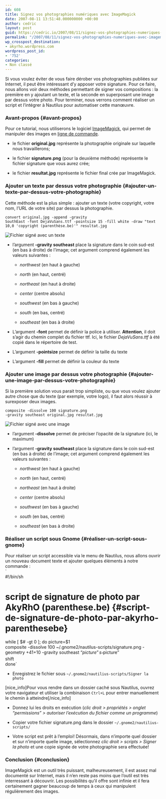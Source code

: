 ```yaml
---
id: 608
title: Signez vos photographies numériques avec ImageMagick
date: 2007-08-11 13:51:48.000000000 +00:00
author: cedric
layout: post
guid: https://cedric.io/2007/08/11/signez-vos-photographies-numeriques-avec-imagemagick.html
permalink: "/2007/08/11/signez-vos-photographies-numeriques-avec-imagemagick/"
wp_crosspost_destination:
- akyrho.wordpress.com
wordpress_post_id:
- '752'
categories:
- Non classé
---
```

Si vous voulez éviter de vous faire dérober vos photographies publiées sur Internet, il peut être intéressant d’y apposer votre signature. Pour ce faire, nous allons voir deux méthodes permettant de signer vos compositions : la première en y ajoutant un texte, et la seconde en superposant une image par dessus votre photo. Pour terminer, nous verrons comment réaliser un script et l’intégrer à Nautilus pour automatiser cette manœuvre.

### Avant-propos {#avant-propos}

Pour ce tutorial, nous utiliserons le logiciel [ImageMagick](http://fr.wikipedia.org/wiki/ImageMagick), qui permet de manipuler des images en [ligne de commande](http://fr.wikipedia.org/wiki/Ligne_de_commande).

  * le fichier **original.jpg** représente la photographie originale sur laquelle nous travaillerons;

  * le fichier **signature.png** (pour la deuxième méthode) représente le fichier signature que vous aurez crée;

  * le fichier **resultat.jpg** représente le fichier final crée par ImageMagick.

### Ajouter un texte par dessus votre photographie {#ajouter-un-texte-par-dessus-votre-photographie}

Cette méthode est la plus simple : ajouter un texte (votre copyright, votre nom, l’URL de votre site) par dessus la photographie.

<code class="highlighter-rouge">convert original.jpg -append -gravity SouthEast -font DejaVuSans.ttf -pointsize 15 -fill white -draw "text 10,0 'copyright (parenthèse.be)'" resultat.jpg</code>

![Fichier signé avec un texte](/images/2007/08/320x-resultat-texte.jpg) 

  * l’argument **-gravity southeast** place la signature dans le coin sud-est (en bas à droite) de l’image; cet argument comprend également les valeurs suivantes :
    
      * _northwest_ (en haut à gauche)
    
      * _north_ (en haut, centré)
    
      * _northeast_ (en haut à droite)
    
      * _center_ (centre absolu)
    
      * _southwest_ (en bas à gauche)
    
      * _south_ (en bas, centré)
    
      * _southeast_ (en bas à droite)

  * L’argument **-font** permet de définir la police à utiliser. **Attention**, il doit s’agir du chemin complet du fichier ttf. Ici, le fichier _DejaVuSans.ttf_ à été copié dans le répertoire de test.

  * L’argument **-pointsize** permet de définir la taille du texte

  * L’argument **-fill** permet de définir la couleur du texte

### Ajouter une image par dessus votre photographie {#ajouter-une-image-par-dessus-votre-photographie}

Si la première solution vous parait trop simpliste, ou que vous voulez ajouter autre chose que du texte (par exemple, votre logo), il faut alors réussir à surexposer deux images.

<code class="highlighter-rouge">composite -dissolve 100 signature.png -gravity southeast original.jpg resultat.jpg</code>

![Fichier signé avec une image](/images/2007/08/320x-resultat-image.jpg) 

  * l’argument **-dissolve** permet de préciser l’opacité de la signature (ici, le maximum)

  * l’argument **-gravity southeast** place la signature dans le coin sud-est (en bas à droite) de l’image; cet argument comprend également les valeurs suivantes :
    
      * _northwest_ (en haut à gauche)
    
      * _north_ (en haut, centré)
    
      * _northeast_ (en haut à droite)
    
      * _center_ (centre absolu)
    
      * _southwest_ (en bas à gauche)
    
      * _south_ (en bas, centré)
    
      * _southeast_ (en bas à droite)

### Réaliser un script sous Gnome {#réaliser-un-script-sous-gnome}

Pour réaliser un script accessible via le menu de Nautilus, nous allons ouvrir un nouveau document texte et ajouter quelques éléments à notre commande :  
\`  
#!/bin/sh

# script de signature de photo par AkyRhO (parenthese.be) {#script-de-signature-de-photo-par-akyrho-parenthesebe}

while [ $# -gt 0 ]; do  
picture=$1  
composite -dissolve 100 ~/.gnome2/nautilus-scripts/signature.png -geometry +41+10 -gravity southeast “$picture” s_“$picture”  
shift  
done\`

  * Enregistrez le fichier sous <code class="highlighter-rouge">~/.gnome2/nautilius-scripts/Signer la photo</code>

[nice_info]Pour vous rendre dans un dossier caché sous Nautilus, ouvrez votre navigateur et utiliser la combinaison <code class="highlighter-rouge">Ctrl+L</code> pour entrer manuellement le chemin à atteindre[/nice_info]

  * Donnez lui les droits en exécution (_clic droit > propriétés > onglet “permissions” > autoriser l’exécution du fichier comme un programme_)

  * Copier votre fichier signature.png dans le dossier <code class="highlighter-rouge">~/.gnome2/nautilius-scripts/</code>

  * Votre script est prêt à l’emploi! Désormais, dans n’importe quel dossier et sur n’importe quelle image, sélectionnez _clic droit > scripts > Signer la photo_ et une copie signée de votre photographie sera effectuée!

### Conclusion {#conclusion}

ImageMagick est un outil très puissant, malheureusement, il est assez mal documenté sur Internet, mais il n’en reste pas moins que l’outil est très interressant à découvrir. Les possibilités qu’il offre sont infinie et il fera certainement gagner beaucoup de temps à ceux qui manipulent régulièrement des images.